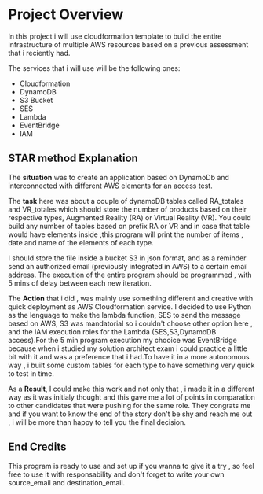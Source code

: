 
# Project Overview

In this project i will use cloudformation template to build the entire infrastructure of multiple AWS resources based on a previous assessment that i reciently had. 

The services that i will use will be the following ones:

* Cloudformation
* DynamoDB
* S3 Bucket 
* SES 
* Lambda
* EventBridge 
* IAM

## STAR method Explanation

The **situation** was to create an application based on DynamoDb and interconnected with different AWS elements for an access test.

The **task** here was about a couple of dynamoDB tables called RA_totales and VR_totales which should store the number of products based on their respective types, Augmented Reality (RA) or Virtual Reality (VR).
You could build any number of tables based on prefix RA or VR and in case that table would have elements inside ,this program will print the number of items , date and name of the elements of each type. 

I should store the file inside a bucket S3 in json format, and as a reminder send an authorized email (previously integrated in AWS) to a  certain email address. The execution of the entire program should be programmed , with 5 mins of delay between each new iteration.

The **Action** that i did , was mainly use something different and creative with quick deployment as AWS Cloudformation service. I decided to use Python as the lenguage to make the lambda function, SES to send the message based on AWS, S3 was mandatorial so i couldn't choose other option here , and the IAM execution roles for the Lambda (SES,S3,DynamoDB access).For the 5 min program execution my chooice was EventBridge because when i studied my solution architect exam i could practice a little bit with it and was a preference that i had.To have it in a more autonomous way , i built some custom tables for each type to have something very quick to test in time. 

As a **Result**, I could make this work and not only that , i made it in a different way as it was initialy thought and this gave me a lot of points in comparation to other candidates that were pushing for the same role. They congrats me and if you want to know the end of the story don't be shy and reach me out , i will be more than happy to tell you the final decision. 

## End Credits

This program is ready to use and set up if you wanna to give it a try , so feel free to use it with responsability and don't forget to  write your own source_email and destination_email. 




